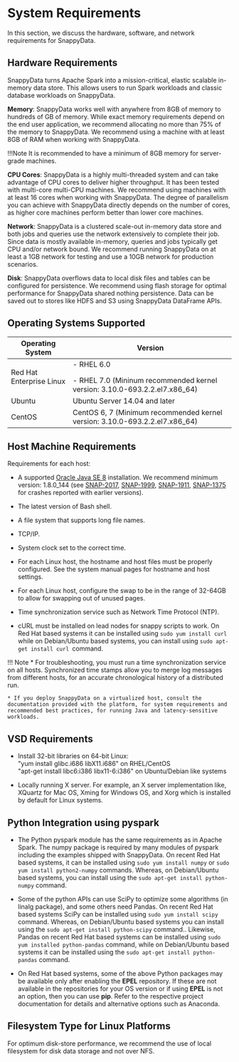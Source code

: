 # System Requirements

In this section, we discuss the hardware, software, and network requirements for SnappyData.

## Hardware  Requirements

SnappyData turns Apache Spark into a mission-critical, elastic scalable in-memory data store. This allows users to run Spark workloads and classic database workloads on SnappyData.

**Memory**: SnappyData works well with anywhere from 8GB of memory to hundreds of GB of memory. While exact memory requirements depend on the end user application, we recommend allocating no more than 75% of the memory to SnappyData. We recommend using a machine with at least 8GB of RAM when working with SnappyData.

!!!Note
	It is recommended to have a minimum of 8GB memory for server-grade machines.
    
**CPU Cores**: SnappyData is a highly multi-threaded system and can take advantage of CPU cores to deliver higher throughput. It has been tested with multi-core multi-CPU machines. We recommend using machines with at least 16 cores when working with SnappyData. The degree of parallelism you can achieve with SnappyData directly depends on the number of cores, as higher core machines perform better than lower core machines.

**Network**: SnappyData is a clustered scale-out in-memory data store and both jobs and queries use the network extensively to complete their job. Since data is mostly available in-memory, queries and jobs typically get CPU and/or network bound. We recommend running SnappyData on at least a 1GB network for testing and use a 10GB network for production scenarios.

**Disk**: SnappyData overflows data to local disk files and tables can be configured for persistence. We recommend using flash storage for optimal performance for SnappyData shared nothing persistence. Data can be saved out to stores like HDFS and S3 using SnappyData DataFrame APIs.


## Operating Systems Supported

| Operating System| Version |
|--------|--------|
|Red Hat Enterprise Linux|- RHEL 6.0 </p> - RHEL 7.0 (Mininum recommended kernel version: 3.10.0-693.2.2.el7.x86_64)|
|Ubuntu|Ubuntu Server 14.04 and later||
|CentOS|CentOS 6, 7 (Minimum recommended kernel version: 3.10.0-693.2.2.el7.x86_64)|


## Host Machine Requirements
Requirements for each host:

* A supported [Oracle Java SE 8](http://www.oracle.com/technetwork/java/javase/downloads) installation. We recommend minimum version: 1.8.0_144 (see [SNAP-2017](https://jira.snappydata.io/browse/SNAP-2017), [SNAP-1999](https://jira.snappydata.io/browse/SNAP-1999), [SNAP-1911](https://jira.snappydata.io/browse/SNAP-1911), [SNAP-1375](https://jira.snappydata.io/browse/SNAP-1375) for crashes reported with earlier versions).

* The latest version of Bash shell.

* A file system that supports long file names.

* TCP/IP.

* System clock set to the correct time.

* For each Linux host, the hostname and host files must be properly configured. See the system manual pages for hostname and host settings.

* For each Linux host, configure the swap to be in the range of 32-64GB to allow for swapping out of unused pages.

* Time synchronization service such as Network Time Protocol (NTP).

* cURL must be installed on lead nodes for snappy scripts to work. On Red Hat based systems it can be installed using `sudo yum install curl` while on Debian/Ubuntu based systems, you can install using `sudo apt-get install curl `command.

!!! Note
	* For troubleshooting, you must run a time synchronization service on all hosts. Synchronized time stamps allow you to merge log messages from different hosts, for an accurate chronological history of a distributed run.

	* If you deploy SnappyData on a virtualized host, consult the documentation provided with the platform, for system requirements and recommended best practices, for running Java and latency-sensitive workloads.

## VSD Requirements
- Install 32-bit libraries on 64-bit Linux:</br>
	"yum install glibc.i686 libX11.i686" on RHEL/CentOS</br>
	"apt-get install libc6:i386 libx11-6:i386" on Ubuntu/Debian like systems</br>

- Locally running X server. For example, an X server implementation like, XQuartz for Mac OS, Xming for Windows OS, and Xorg which is installed by default for Linux systems.

## Python Integration using pyspark 
-	The Python pyspark module has the same requirements as in Apache Spark. The numpy package is required by many modules of pyspark including the examples shipped with SnappyData. On recent Red Hat based systems, it can be installed using `sudo yum install numpy` or `sudo yum install python2-numpy` commands. Whereas, on Debian/Ubuntu based systems, you can install using the `sudo apt-get install python-numpy` command.

-	Some of the python APIs can use SciPy to optimize some algorithms (in linalg package), and some others need Pandas. On recent Red Hat based systems SciPy can be installed using `sudo yum install scipy` command. Whereas,  on Debian/Ubuntu based systems you can install using the `sudo apt-get install python-scipy` command.. Likewise, Pandas on recent Red Hat based systems can be installed using `sudo yum installed python-pandas` command, while on Debian/Ubuntu based systems it can be installed using the `sudo apt-get install python-pandas` command.

-	On Red Hat based systems, some of the above Python packages may be available only after enabling the **EPEL** repository. If these are not available in the repositories for your OS version or if using **EPEL** is not an option, then you can use **pip**. Refer to the respective project documentation for details and alternative options such as Anaconda.

## Filesystem Type for Linux Platforms

For optimum disk-store performance, we recommend the use of local filesystem for disk data storage and not over NFS.
